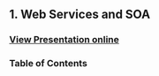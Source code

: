 ## 1. Web Services and SOA
### [View Presentation online](https://rawgit.com/TelerikAcademy/Web-Services-and-Cloud/master/1.%20Web-Services-and-SOA/Web-Services-and-SOA.pptx)
### Table of Contents
